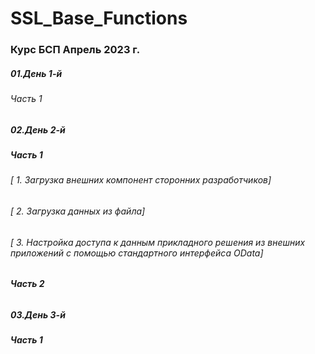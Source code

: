 # SSL_Base_Functions
 
### Курс БСП Апрель 2023 г. 


#####  01.День 1-й

###### Часть 1

##### 02.День 2-й

##### Часть 1

###### [ 1. Загрузка внешних компонент сторонних разработчиков]

###### [ 2. Загрузка данных из файла]


###### [ 3. Настройка доступа к данным прикладного решения из внешних приложений с помощью стандартного интерфейса OData]




######


##### Часть 2

######






######






##### 03.День 3-й



##### Часть 1



######




######




######

######

##### 